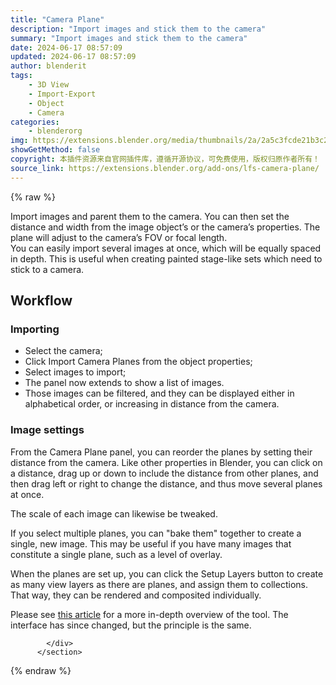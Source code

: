 ```yaml
---
title: "Camera Plane"
description: "Import images and stick them to the camera"
summary: "Import images and stick them to the camera"
date: 2024-06-17 08:57:09
updated: 2024-06-17 08:57:09
author: blenderit
tags: 
    - 3D View
    - Import-Export
    - Object
    - Camera
categories:
    - blenderorg
img: https://extensions.blender.org/media/thumbnails/2a/2a5c3fcde21b3c26fa31e68a58c9a70746569ab88968072bc7e3752408d55215_640x360.webp
showGetMethod: false
copyright: 本插件资源来自官网插件库，遵循开源协议，可免费使用，版权归原作者所有！
source_link: https://extensions.blender.org/add-ons/lfs-camera-plane/
---
```


{% raw %}
<section id="about" class="mt-3">
            <div class="box style-rich-text">
              <p>Import images and parent them to the camera. You can then set the
distance and width from the image object’s or the camera’s properties.
The plane will adjust to the camera’s FOV or focal length.<br>
You can easily import several images at once, which will be equally
spaced in depth. This is useful when creating painted stage-like sets
which need to stick to a camera.</p>
<h2>Workflow</h2>
<h3>Importing</h3>
<ul>
<li>Select the camera;</li>
<li>Click Import Camera Planes from the object properties;</li>
<li>Select images to import;</li>
<li>The panel now extends to show a list of images.</li>
<li>Those images can be filtered, and they can be displayed either in
alphabetical order, or increasing in distance from the camera.</li>
</ul>
<h3>Image settings</h3>
<p>From the Camera Plane panel, you can reorder the planes by setting
their distance from the camera. Like other properties in Blender, you
can click on a distance, drag up or down to include the distance from
other planes, and then drag left or right to change the distance, and
thus move several planes at once.</p>
<p>The scale of each image can likewise be tweaked.</p>
<p>If you select multiple planes, you can "bake them" together to create
a single, new image. This may be useful if you have many images that
constitute a single plane, such as a level of overlay.</p>
<p>When the planes are set up, you can click the Setup Layers button to
create as many view layers as there are planes, and assign them to
collections. That way, they can be rendered and composited individually.</p>
<p>Please see <a rel="nofollow noopener noreferrer external" target="_blank" href="https://lacuisine.tech/cameraplane-a-tool-for-2d-sets/">this
article</a>
for a more in-depth overview of the tool. The interface has since
changed, but the principle is the same.</p>

            </div>
          </section>
<div style="display: none">blenderorg</div>
{% endraw %}